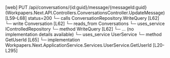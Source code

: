 [web] PUT /api/conversations/{id:guid}/message/{messageId:guid}  (Workpapers.Next.API.Controllers.ConversationsController.UpdateMessage)  [L59–L68] status=200
  └─ calls ConversationRepository.WriteQuery [L62]
  └─ write Conversation [L62]
    └─ reads_from Conversations
  └─ uses_service IControlledRepository<Conversation>
    └─ method WriteQuery [L62]
      └─ ... (no implementation details available)
  └─ uses_service UserService
    └─ method GetUserId [L65]
      └─ implementation Workpapers.Next.ApplicationService.Services.UserService.GetUserId [L20-L295]

